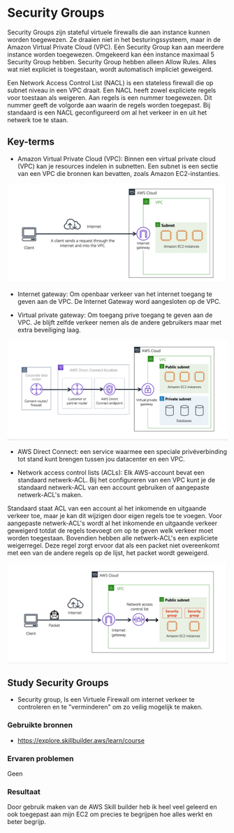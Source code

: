 # Security Groups

Security Groups zijn stateful virtuele firewalls die aan instance kunnen worden toegewezen. Ze draaien niet in het besturingssysteem, maar in de Amazon Virtual Private Cloud (VPC). Eén Security Group kan aan meerdere instance worden toegewezen. Omgekeerd kan één instance maximaal 5 Security Group hebben.
Security Group hebben alleen Allow Rules. Alles wat niet expliciet is toegestaan, wordt automatisch impliciet geweigerd.

Een Network Access Control List (NACL) is een stateless firewall die op subnet niveau in een VPC draait.
Een NACL heeft zowel expliciete regels voor toestaan als weigeren. Aan regels is een nummer toegewezen. Dit nummer geeft de volgorde aan waarin de regels worden toegepast.
Bij standaard is een NACL geconfigureerd om al het verkeer in en uit het netwerk toe te staan.

## Key-terms

- Amazon Virtual Private Cloud (VPC): Binnen een virtual private cloud (VPC) kan je resources indelen in subnetten. Een subnet is een sectie van een VPC die bronnen kan bevatten, zoals Amazon EC2-instanties.

![SCREENSHOT](../00_includes/Cloud09-2.png)

- Internet gateway: Om openbaar verkeer van het internet toegang te geven aan de VPC. De Internet Gateway word aangesloten op de VPC.

- Virtual private gateway: Om toegang prive toegang te geven aan de VPC. Je blijft zelfde verkeer nemen als de andere gebruikers maar met extra beveiliging laag.

![SCREENSHOT](../00_includes/Cloud09-3.png)

- AWS Direct Connect: een service waarmee een speciale privéverbinding tot stand kunt brengen tussen jou datacenter en een VPC.

- Network access control lists (ACLs): Elk AWS-account bevat een standaard netwerk-ACL. Bij het configureren van een VPC kunt je de standaard netwerk-ACL van een account gebruiken of aangepaste netwerk-ACL's maken.

Standaard staat ACL van een account al het inkomende en uitgaande verkeer toe, maar je kan dit wijzigen door eigen regels toe te voegen. Voor aangepaste netwerk-ACL's wordt al het inkomende en uitgaande verkeer geweigerd totdat de regels toevoegt om op te geven welk verkeer moet worden toegestaan. Bovendien hebben alle netwerk-ACL's een expliciete weigerregel. Deze regel zorgt ervoor dat als een packet niet overeenkomt met een van de andere regels op de lijst, het packet wordt geweigerd.

![SCREENSHOT](../00_includes/Cloud09-4.png)

## Study Security Groups

- Security group, Is een Virtuele Firewall om internet verkeer te controleren en te "verminderen" om zo veilig mogelijk te maken.

### Gebruikte bronnen

- https://explore.skillbuilder.aws/learn/course


### Ervaren problemen

Geen

### Resultaat

Door gebruik maken van de AWS Skill builder heb ik heel veel geleerd en ook toegepast aan mijn EC2 om precies te begrijpen hoe alles werkt en beter begrijp.
